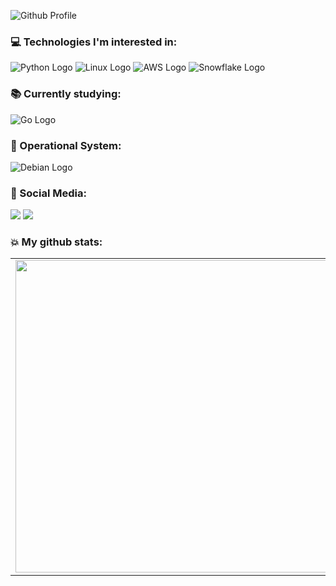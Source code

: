 ![Github Profile](https://i.imgur.com/BsoAUJw.png)

### 💻 Technologies I'm interested in:
![Python Logo](https://a11ybadges.com/badge?logo=python)
![Linux Logo](https://a11ybadges.com/badge?logo=linux)
![AWS Logo](https://a11ybadges.com/badge?logo=amazonaws)
![Snowflake Logo](https://a11ybadges.com/badge?logo=snowflake)

### 📚 Currently studying:
![Go Logo](https://a11ybadges.com/badge?logo=go)

### 💽 Operational System:
![Debian Logo](https://a11ybadges.com/badge?logo=debian)

### 🤝 Social Media:
<div>
    <a href="https://www.linkedin.com/in/gaabriel-dias/" target="_blank"><img src="https://a11ybadges.com/badge?logo=linkedin" target="_blank"></a>
    <a href="https://discord.com/invite/qydeyntwye" target="_blank"><img src="https://a11ybadges.com/badge?logo=discord" target="_blank"></a>
</div>

### 💥 My github stats:
<div>
    <center>
        <table>
            <tr>
                <td><img width="500px" align="left" src="https://github-readme-stats.vercel.app/api?username=GaahDias&show_icons=true&theme=tokyonight" /></td>
                <td><img width="450px" align="left" src="https://github-readme-stats.vercel.app/api/top-langs/?username=GaahDias&layout=compact&langs_count=12&theme=tokyonight&exclude_repo=pandas-notebook,proconsult-mvc,netflix-data"/></td>
            </tr>   
        </table>
    </center>  
</div>

<!--
**GaahDias/GaahDias** is a ✨ _special_ ✨ repository because its `README.md` (this file) appears on your GitHub profile.

Here are some ideas to get you started:

- 🔭 I’m currently working on ...
- 🌱 I’m currently learning ...
- 👯 I’m looking to collaborate on ...
- 🤔 I’m looking for help with ...
- 💬 Ask me about ...
- 📫 How to reach me: ...
- 😄 Pronouns: ...
- ⚡ Fun fact: ...
-->
